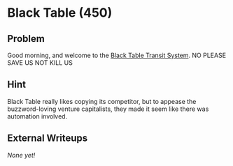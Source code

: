 # Black Table (450)

## Problem

Good morning, and welcome to the [Black Table Transit System](files/blacktable.txt). NO PLEASE SAVE US NOT KILL US

## Hint

Black Table really likes copying its competitor, but to appease the buzzword-loving venture capitalists, they made it seem like there was automation involved.

## External Writeups

*None yet!*
